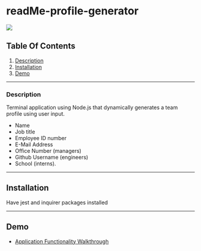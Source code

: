 # readMe-profile-generator

![](https://img.shields.io/badge/License-MIT-yellowgreen)
      
## Table Of Contents
1.  [Description](#description)
2.  [Installation](#installation) 
3.  [Demo](#demo)
      
_________________________________
  
### Description

Terminal application using Node.js that dynamically generates a team profile using user input.
- Name
- Job title
- Employee ID number
- E-Mail Address
- Office Number (managers)
- Github Username (engineers)
- School (interns).

_________________________________
  
## Installation
  
Have jest and inquirer packages installed
  
_________________________________


## Demo

- [Application Functionality Walkthrough](https://watch.screencastify.com/v/DDq8rZHkapNaypJvnTow)


